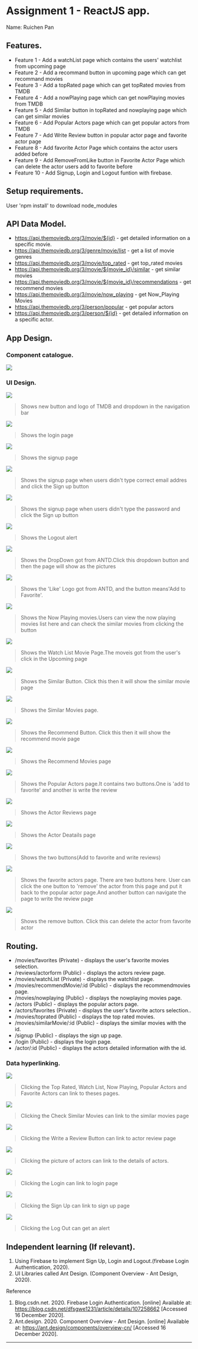 # Assignment 1 - ReactJS app.

Name: Ruichen Pan

## Features.
 
 + Feature 1 - Add a watchList page which contains the users' watchlist from upcoming page
 + Feature 2 - Add a recommand button in upcoming page which can get recommand movies
 + Feature 3 - Add a topRated page which can get topRated movies from TMDB
 + Feature 4 - Add a nowPlaying page which can get nowPlaying movies from TMDB
 + Feature 5 - Add Similar button in topRated and nowplaying page which can get similar movies
 + Feature 6 - Add Popular Actors page which can get popular actors from TMDB
 + Feature 7 - Add Write Review button in popular actor page and favorite actor page
 + Feature 8 - Add favorite Actor Page which contains the actor users added before
 + Feature 9 - Add RemoveFromLike button in Favorite Actor Page which can delete the actor users add to favorite before
 + Feature 10 - Add Signup, Login and Logout funtion with firebase.

## Setup requirements.

User 'npm install' to download node_modules

## API Data Model.

+ https://api.themoviedb.org/3/movie/${id} - get detailed information on a specific movie. 
+ https://api.themoviedb.org/3/genre/movie/list - get a list of movie genres
+ https://api.themoviedb.org/3/movie/top_rated - get top_rated movies
+ https://api.themoviedb.org/3/movie/${movie_id}/similar - get similar movies
+ https://api.themoviedb.org/3/movie/${movie_id}/recommendations - get recommend movies
+ https://api.themoviedb.org/3/movie/now_playing - get Now_Playing Movies
+ https://api.themoviedb.org/3/person/popular - get popular actors
+ https://api.themoviedb.org/3/person/${id} - get detailed information on a specific actor.

## App Design.

### Component catalogue.

![][stories]

### UI Design.

![][NewThings]
>Shows new button and logo of TMDB and dropdown in the navigation bar

![][Login]
>Shows the login page

![][Signup]
>Shows the signup page

![][WrongInputSignup]
>Shows the signup page when users didn't type correct email addres and click the Sign up button

![][WrongInputSignup2]
>Shows the signup page when users didn't type the password and click the Sign up button

![][Logout]
>Shows the Logout alert

![][UILibrariesDropDown]
>Shows the DropDown got from ANTD.Click this dropdown button and then the page will show as the pictures

![][UILibrariesLogo]
>Shows the 'Like' Logo got from ANTD, and the button means'Add to Favorite'.

![][NowPlayingMovies]
>Shows the Now Playing movies.Users can view the now playing movies list here and  can check the similar movies from clicking the button

![][WatchList]
>Shows the Watch List Movie Page.The moveis got from the user's click in the Upcoming page

![][SimilarButton]
>Shows the Similar Button. Click this then it will show the similar movie page 

![][SimilarMovies]
>Shows the Similar Movies page.

![][RecommendButton]
>Shows the Recommend Button. Click this then it will show the recommend movie page

![][RecommendMovies]
>Shows the Recommend Movies page

![][PopularActors]
>Shows the Popular Actors page.It contains two buttons.One is 'add to favorite' and another is write the review

![][ActorReviews]
>Shows the Actor Reviews page

![][ActorDetails]
>Shows the Actor Deatails page

![][PopularActorPageButtons]
>Shows the two buttons(Add to favorite and write reviews)

![][FavoriteActors]
>Shows the favorite actors page. There are two buttons here. User can click the one button to 'remove' the actor from this page and put it back to the popular actor page.And another button can navigate the page to write the review page

![][RemoveButton]
>Shows the remove button. Click this can delete the actor from favorite actor
## Routing.

+ /movies/favorites (Private) - displays the user's favorite movies selection.
+ /reviews/actorform (Public) - displays the actors review page.
+ /movies/watchList (Private) - displays the watchlist page.
+ /movies/recommendMovie/:id (Public) - displays the recommendmovies page.
+ /movies/nowplaying (Public) - displays the nowplaying movies page.
+ /actors (Public) - displays the popular actors page.
+ /actors/favorites (Private) - displays the user's favorite actors selection..
+ /movies/toprated (Public) - displays the top rated movies.
+ /movies/similarMovie/:id (Public) - displays the similar movies with the id.
+ /signup (Public) - displays the sign up page.
+ /login (Public) - displays the login page.
+ /actor/:id (Public) - displays the actors detailed information with the id.


### Data hyperlinking.

![][NavLink]
> Clicking the Top Rated, Watch List, Now Playing, Popular Actors and Favorite Actors can link to theses pages.

![][SimilarButton]
>Clicking the Check Similar Movies can link to the similar movies page

![][PopularActorPageButtons]
>Clicking the Write a Review Button can link to actor review page

![][ActorCard]
>Clicking the picture of actors can link to the details of actors.

![][UILibrariesDropDown]
>Clicking the Login can link to login page

![][NewThings]
>Clicking the Sign Up can link to sign up page

![][NewThings]
>Clicking the Log Out can get an alert


## Independent learning (If relevant).

1. Using Firebase to implement Sign Up, Login and Logout.(firebase Login Authentication, 2020).
2. UI Libraries called Ant Design. (Component Overview - Ant Design, 2020).


Reference
1. Blog.csdn.net. 2020. Firebase Login Authentication. [online] Available at: <https://blog.csdn.net/dfsgwe1231/article/details/107258662> [Accessed 16 December 2020].
2. Ant.design. 2020. Component Overview - Ant Design. [online] Available at: <https://ant.design/components/overview-cn/> [Accessed 16 December 2020].
---------------------------------

[stories]: ./public/Storybook.png
[ActorDetails]: ./public/ActorDetails.png
[ActorReviews]: ./public/ActorReviews.png
[PopularActorPageButtons]: ./public/ButtonsinPopularActors.png
[FavoriteActors]: ./public/FavoriteActors.png
[NewThings]: ./public/NewThings.png
[Login]: ./public/Login.png
[Logout]: ./public/Logout.png
[NowPlayingMovies]: ./public/NowPlayingMovies.png
[PopularActors]: ./public/PopularActors.png
[RecommendButton]: ./public/RecommendButton.png
[RecommendMovies]: ./public/RecommendMovies.png
[RemoveButton]: ./public/RemoveButton.png
[Signup]: ./public/Signup.png
[SimilarButton]: ./public/SimilarButton.png
[SimilarMovies]: ./public/SimilarMovies.png
[UILibrariesDropDown]: ./public/UILibrariesDropDown.png
[UILibrariesLogo]: ./public/UILibrariesLogo.png
[WatchList]: ./public/WatchList.png
[WrongInputSignup]: ./public/WrongInputSignup.png
[WrongInputSignup2]: ./public/WrongInputSignup2.png
[NavLink]: ./public/NavLink.png
[ActorCard]: ./public/ActorCard.png